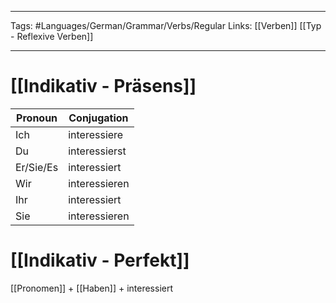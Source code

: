 ___
Tags: #Languages/German/Grammar/Verbs/Regular 
Links: [[Verben]] [[Typ - Reflexive Verben]]
___
# [[Indikativ - Präsens]]
Pronoun|Conjugation
------------ | ------------
Ich | interessiere
Du | interessierst
Er/Sie/Es | interessiert
Wir | interessieren
Ihr | interessiert
Sie | interessieren


# [[Indikativ - Perfekt]]
[[Pronomen]] + [[Haben]] + interessiert